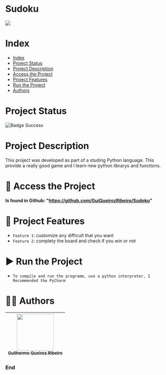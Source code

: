 Sudoku
==========

![](https://icons.veryicon.com/png/o/miscellaneous/learning-software/sudoku-2.png)

# Index

* [Index](#index)
* [Project Status](#project-status)
* [Project Description](#project-description)
* [Access the Project](#-access-the-project)
* [Project Features](#-project-features)
* [Run the Project](#-run-the-project)
* [Authors](#-authors)

# Project Status

![Badge Success](https://img.shields.io/badge/state-success-brightgreen?style=for-the-badge)

# Project Description

This project was developed as part of a studing Python language. This provide a really good game and I learn new python librarys and functions.

# 📁 Access the Project

**Is found in Github: "https://github.com/GuiQueirozRibeiro/Sudoku"**

# 🔨 Project Features

- `Feature 1`: customize any difficult that you want
- `Feature 2`: complety the board and check if you win or not

# ▶ Run the Project

- `To compile and run the programm, use a python interpreter, I Recommended the PyCharm`

# 👨‍💻 Authors

| [<img src="https://avatars.githubusercontent.com/u/70274921?s=400&u=c1688d6fcd13223bfe1093c6d16b3b6b646545fe&v=4" width=115><br><sub>Guilherme Queiroz Ribeiro</sub>](https://github.com/GuiQueirozRibeiro)
| :---: |

### End
